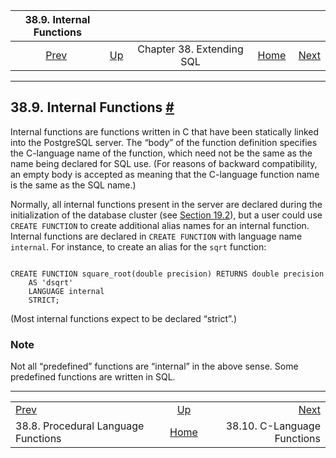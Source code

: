 

|                   38.9. Internal Functions                   |                                               |                           |                                                       |                                                     |
| :----------------------------------------------------------: | :-------------------------------------------- | :-----------------------: | ----------------------------------------------------: | --------------------------------------------------: |
| [Prev](xfunc-pl.html "38.8. Procedural Language Functions")  | [Up](extend.html "Chapter 38. Extending SQL") | Chapter 38. Extending SQL | [Home](index.html "PostgreSQL 17devel Documentation") |  [Next](xfunc-c.html "38.10. C-Language Functions") |

***

## 38.9. Internal Functions [#](#XFUNC-INTERNAL)

Internal functions are functions written in C that have been statically linked into the PostgreSQL server. The “body” of the function definition specifies the C-language name of the function, which need not be the same as the name being declared for SQL use. (For reasons of backward compatibility, an empty body is accepted as meaning that the C-language function name is the same as the SQL name.)

Normally, all internal functions present in the server are declared during the initialization of the database cluster (see [Section 19.2](creating-cluster.html "19.2. Creating a Database Cluster")), but a user could use `CREATE FUNCTION` to create additional alias names for an internal function. Internal functions are declared in `CREATE FUNCTION` with language name `internal`. For instance, to create an alias for the `sqrt` function:

```

CREATE FUNCTION square_root(double precision) RETURNS double precision
    AS 'dsqrt'
    LANGUAGE internal
    STRICT;
```

(Most internal functions expect to be declared “strict”.)

### Note

Not all “predefined” functions are “internal” in the above sense. Some predefined functions are written in SQL.

***

|                                                              |                                                       |                                                     |
| :----------------------------------------------------------- | :---------------------------------------------------: | --------------------------------------------------: |
| [Prev](xfunc-pl.html "38.8. Procedural Language Functions")  |     [Up](extend.html "Chapter 38. Extending SQL")     |  [Next](xfunc-c.html "38.10. C-Language Functions") |
| 38.8. Procedural Language Functions                          | [Home](index.html "PostgreSQL 17devel Documentation") |                         38.10. C-Language Functions |

